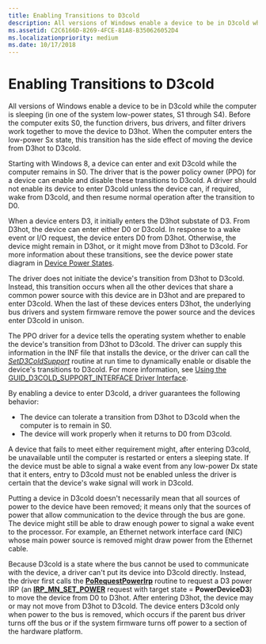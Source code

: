 ```yaml
---
title: Enabling Transitions to D3cold
description: All versions of Windows enable a device to be in D3cold while the computer is sleeping (in one of the system low-power states, S1 through S4).
ms.assetid: C2C6166D-8269-4FCE-81A8-B350626052D4
ms.localizationpriority: medium
ms.date: 10/17/2018
---
```


# Enabling Transitions to D3cold


All versions of Windows enable a device to be in D3cold while the computer is sleeping (in one of the system low-power states, S1 through S4). Before the computer exits S0, the function drivers, bus drivers, and filter drivers work together to move the device to D3hot. When the computer enters the low-power Sx state, this transition has the side effect of moving the device from D3hot to D3cold.

Starting with Windows 8, a device can enter and exit D3cold while the computer remains in S0. The driver that is the power policy owner (PPO) for a device can enable and disable these transitions to D3cold. A driver should not enable its device to enter D3cold unless the device can, if required, wake from D3cold, and then resume normal operation after the transition to D0.

When a device enters D3, it initially enters the D3hot substate of D3. From D3hot, the device can enter either D0 or D3cold. In response to a wake event or I/O request, the device enters D0 from D3hot. Otherwise, the device might remain in D3hot, or it might move from D3hot to D3cold. For more information about these transitions, see the device power state diagram in [Device Power States](device-power-states.md).

The driver does not initiate the device's transition from D3hot to D3cold. Instead, this transition occurs when all the other devices that share a common power source with this device are in D3hot and are prepared to enter D3cold. When the last of these devices enters D3hot, the underlying bus drivers and system firmware remove the power source and the devices enter D3cold in unison.

The PPO driver for a device tells the operating system whether to enable the device's transition from D3hot to D3cold. The driver can supply this information in the INF file that installs the device, or the driver can call the [*SetD3ColdSupport*](/windows-hardware/drivers/ddi/wdm/nc-wdm-set_d3cold_support) routine at run time to dynamically enable or disable the device's transitions to D3cold. For more information, see [Using the GUID\_D3COLD\_SUPPORT\_INTERFACE Driver Interface](using-guid-d3cold-support-interface.md).

By enabling a device to enter D3cold, a driver guarantees the following behavior:

-   The device can tolerate a transition from D3hot to D3cold when the computer is to remain in S0.
-   The device will work properly when it returns to D0 from D3cold.

A device that fails to meet either requirement might, after entering D3cold, be unavailable until the computer is restarted or enters a sleeping state. If the device must be able to signal a wake event from any low-power Dx state that it enters, entry to D3cold must not be enabled unless the driver is certain that the device's wake signal will work in D3cold.

Putting a device in D3cold doesn't necessarily mean that all sources of power to the device have been removed; it means only that the sources of power that allow communication to the device through the bus are gone. The device might still be able to draw enough power to signal a wake event to the processor. For example, an Ethernet network interface card (NIC) whose main power source is removed might draw power from the Ethernet cable.

Because D3cold is a state where the bus cannot be used to communicate with the device, a driver can't put its device into D3cold directly. Instead, the driver first calls the [**PoRequestPowerIrp**](/windows-hardware/drivers/ddi/wdm/nf-wdm-porequestpowerirp) routine to request a D3 power IRP (an [**IRP\_MN\_SET\_POWER**](./irp-mn-set-power.md) request with target state = **PowerDeviceD3**) to move the device from D0 to D3hot. After entering D3hot, the device may or may not move from D3hot to D3cold. The device enters D3cold only when power to the bus is removed, which occurs if the parent bus driver turns off the bus or if the system firmware turns off power to a section of the hardware platform.

 


